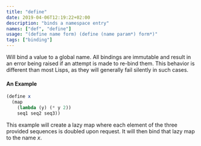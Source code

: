 ```yaml
---
title: "define"
date: 2019-04-06T12:19:22+02:00
description: "binds a namespace entry"
names: ["def", "define"]
usage: "(define name form) (define (name param*) form*)"
tags: ["binding"]
---
```

Will bind a value to a global name. All bindings are immutable and result in an error being raised if an attempt is made to re-bind them. This behavior is different than most Lisps, as they will generally fail silently in such cases.

#### An Example

~~~scheme
(define x
  (map
    (lambda (y) (* y 2))
    seq1 seq2 seq3))
~~~

This example will create a lazy map where each element of the three provided sequences is doubled upon request. It will then bind that lazy map to the name *x*.
